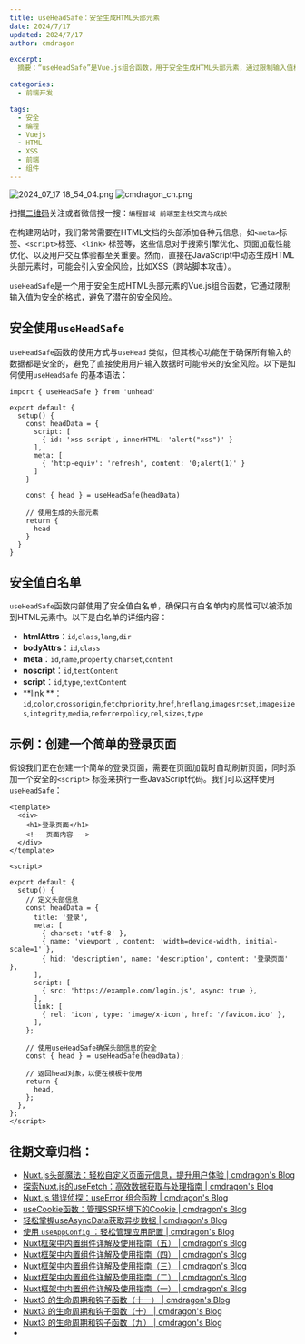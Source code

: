 ```yaml
---
title: useHeadSafe：安全生成HTML头部元素
date: 2024/7/17
updated: 2024/7/17
author: cmdragon 

excerpt:
  摘要：“useHeadSafe”是Vue.js组合函数，用于安全生成HTML头部元素，通过限制输入值格式避免XSS等安全风险，提供了安全值白名单确保只有安全属性被添加。

categories:
  - 前端开发

tags:
  - 安全
  - 编程
  - Vuejs
  - HTML
  - XSS
  - 前端
  - 组件
---
```


<img src="https://static.cmdragon.cn/blog/images/2024_07_17 18_54_04.png@blog" title="2024_07_17 18_54_04.png" alt="2024_07_17 18_54_04.png"/>

<img src="https://static.cmdragon.cn/blog/images/cmdragon_cn.png" title="cmdragon_cn.png" alt="cmdragon_cn.png"/>


扫描[二维码](https://static.cmdragon.cn/blog/images/cmdragon_cn.png)关注或者微信搜一搜：`编程智域 前端至全栈交流与成长`

在构建网站时，我们常常需要在HTML文档的头部添加各种元信息，如`<meta>`标签、`<script>`标签、`<link>`
标签等，这些信息对于搜索引擎优化、页面加载性能优化、以及用户交互体验都至关重要。然而，直接在JavaScript中动态生成HTML头部元素时，可能会引入安全风险，比如XSS（跨站脚本攻击）。

`useHeadSafe`是一个用于安全生成HTML头部元素的Vue.js组合函数，它通过限制输入值为安全的格式，避免了潜在的安全风险。

## 安全使用`useHeadSafe`

`useHeadSafe`函数的使用方式与`useHead`
类似，但其核心功能在于确保所有输入的数据都是安全的，避免了直接使用用户输入数据时可能带来的安全风险。以下是如何使用`useHeadSafe`
的基本语法：

```
import { useHeadSafe } from 'unhead'

export default {
  setup() {
    const headData = {
      script: [
        { id: 'xss-script', innerHTML: 'alert("xss")' }
      ],
      meta: [
        { 'http-equiv': 'refresh', content: '0;alert(1)' }
      ]
    }

    const { head } = useHeadSafe(headData)

    // 使用生成的头部元素
    return {
      head
    }
  }
}

```

## 安全值白名单

`useHeadSafe`函数内部使用了安全值白名单，确保只有白名单内的属性可以被添加到HTML元素中。以下是白名单的详细内容：

- **htmlAttrs**：`id`,`class`,`lang`,`dir`
- **bodyAttrs**：`id`,`class`
- **meta**：`id`,`name`,`property`,`charset`,`content`
- **noscript**：`id`,`textContent`
- **script**：`id`,`type`,`textContent`
- **link
  **：`id`,`color`,`crossorigin`,`fetchpriority`,`href`,`hreflang`,`imagesrcset`,`imagesizes`,`integrity`,`media`,`referrerpolicy`,`rel`,`sizes`,`type`

## 示例：创建一个简单的登录页面

假设我们正在创建一个简单的登录页面，需要在页面加载时自动刷新页面，同时添加一个安全的`<script>`
标签来执行一些JavaScript代码。我们可以这样使用`useHeadSafe`：

```
<template>
  <div>
    <h1>登录页面</h1>
    <!-- 页面内容 -->
  </div>
</template>

<script>

export default {
  setup() {
    // 定义头部信息
    const headData = {
      title: '登录',
      meta: [
        { charset: 'utf-8' },
        { name: 'viewport', content: 'width=device-width, initial-scale=1' },
        { hid: 'description', name: 'description', content: '登录页面' },
      ],
      script: [
        { src: 'https://example.com/login.js', async: true },
      ],
      link: [
        { rel: 'icon', type: 'image/x-icon', href: '/favicon.ico' },
      ],
    };

    // 使用useHeadSafe确保头部信息的安全
    const { head } = useHeadSafe(headData);

    // 返回head对象，以便在模板中使用
    return {
      head,
    };
  },
};
</script>
```


## 往期文章归档：

- [Nuxt.js头部魔法：轻松自定义页面元信息，提升用户体验 | cmdragon's Blog](https://blog.cmdragon.cn/posts/28859392f373/)
- [探索Nuxt.js的useFetch：高效数据获取与处理指南 | cmdragon's Blog](https://blog.cmdragon.cn/posts/b4311c856080/)
- [Nuxt.js 错误侦探：useError 组合函数 | cmdragon's Blog](https://blog.cmdragon.cn/posts/a86a834c8e7a/)
- [useCookie函数：管理SSR环境下的Cookie | cmdragon's Blog](https://blog.cmdragon.cn/posts/f36e9827abb4/)
- [轻松掌握useAsyncData获取异步数据 | cmdragon's Blog](https://blog.cmdragon.cn/posts/bdaee7956a6e/)
- [使用 `useAppConfig` ：轻松管理应用配置 | cmdragon's Blog](https://blog.cmdragon.cn/posts/133b896ec704/)
- [Nuxt框架中内置组件详解及使用指南（五） | cmdragon's Blog](https://blog.cmdragon.cn/posts/707e1176ace8/)
- [Nuxt框架中内置组件详解及使用指南（四） | cmdragon's Blog](https://blog.cmdragon.cn/posts/64c74472d95e/)
- [Nuxt框架中内置组件详解及使用指南（三） | cmdragon's Blog](https://blog.cmdragon.cn/posts/0524f12c820c/)
- [Nuxt框架中内置组件详解及使用指南（二） | cmdragon's Blog](https://blog.cmdragon.cn/posts/5c234037b6fe/)
- [Nuxt框架中内置组件详解及使用指南（一） | cmdragon's Blog](https://blog.cmdragon.cn/posts/22a2f8cb2cf0/)
- [Nuxt3 的生命周期和钩子函数（十一） | cmdragon's Blog](https://blog.cmdragon.cn/posts/693a389ead2d/)
- [Nuxt3 的生命周期和钩子函数（十） | cmdragon's Blog](https://blog.cmdragon.cn/posts/2277c22fe47d/)
- [Nuxt3 的生命周期和钩子函数（九） | cmdragon's Blog](https://blog.cmdragon.cn/2024/07/02/front_end/nuxt3%20%E7%9A%84%E7%94%9F%E5%91%BD%E5%91%A8%E6%9C%9F%E5%92%8C%E9%92%A9%E5%AD%90%E5%87%BD%E6%95%B0%EF%BC%88%E4%B9%9D%EF%BC%89%20/)
- 

